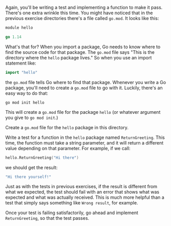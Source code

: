 Again, you'll be writing a test and implementing a function to make it pass. There's one extra wrinkle this time. You might have noticed that in the previous exercise directories there's a file called `go.mod`. It looks like this:

```go
module hello

go 1.14
```

What's that for? When you import a package, Go needs to know where to find the source code for that package. The `go.mod` file says "This is the directory where the `hello` package lives." So when you use an import statement like:

```go
import "hello"
```

the `go.mod` file tells Go where to find that package. Whenever you write a Go package, you'll need to create a `go.mod` file to go with it. Luckily, there's an easy way to do that:

```
go mod init hello
```

This will create a `go.mod` file for the package `hello` (or whatever argument you give to `go mod init`.)

Create a `go.mod` file for the `hello` package in this directory.

Write a test for a function in the `hello` package named `ReturnGreeting`. This time, the function must take a string parameter, and it will return a different value depending on that parameter. For example, if we call:

```go
hello.ReturnGreeting("Hi there")
```

we should get the result:

```go
"Hi there yourself!"
```

Just as with the tests in previous exercises, if the result is different from what we expected, the test should fail with an error that shows what was expected and what was actually received. This is much more helpful than a test that simply says something like `Wrong result`, for example.

Once your test is failing satisfactorily, go ahead and implement `ReturnGreeting`, so that the test passes.
